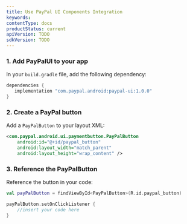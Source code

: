 ```yaml
---
title: Use PayPal UI Components Integration
keywords:
contentType: docs
productStatus: current
apiVersion: TODO
sdkVersion: TODO
---
```

### 1. Add PayPalUI to your app

In your `build.gradle` file, add the following dependency:

```groovy
dependencies {
   implementation "com.paypal.android:paypal-ui:1.0.0"
}
```

### 2. Create a PayPal button

Add a `PayPalButton` to your layout XML:

```xml
<com.paypal.android.ui.paymentbutton.PayPalButton
    android:id="@+id/paypal_button"
    android:layout_width="match_parent"
    android:layout_height="wrap_content" />
```
### 3. Reference the PayPalButton

Reference the button in your code:

```kotlin
val payPalButton = findViewById<PayPalButton>(R.id.paypal_button)

payPalButton.setOnClickListener {
    //insert your code here
}
```
